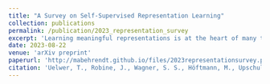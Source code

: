 ```yaml
---
title: "A Survey on Self-Supervised Representation Learning"
collection: publications
permalink: /publication/2023_representation_survey
excerpt: 'Learning meaningful representations is at the heart of many tasks in the field of modern machine learning. Recently, a lot of methods were introduced that allow learning of image representations without supervision. These representations can then be used in downstream tasks like classification or object detection. The quality of these representations is close to supervised learning, while no labeled images are needed. This survey paper provides a comprehensive review of these methods in a unified notation, points out similarities and differences of these methods, and proposes a taxonomy which sets these methods in relation to each other. Furthermore, our survey summarizes the most-recent experimental results reported in the literature in form of a meta-study. Our survey is intended as a starting point for researchers and practitioners who want to dive into the field of representation learning.'
date: 2023-08-22
venue: 'arXiv preprint'
paperurl: 'http://mabehrendt.github.io/files/2023representationsurvey.pdf'
citation: 'Uelwer, T., Robine, J., Wagner, S. S., Höftmann, M., Upschulte, E., Konietzny, S., Behrendt, M. and Harmeling, S. (2023). &quot;A Survey on Self-Supervised Representation Learning.&quot; In <i>arXiv preprint.</i>'
---
```



